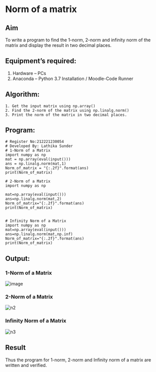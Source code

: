 # Norm of a matrix
## Aim
To write a program to find the 1-norm, 2-norm and infinity norm of the matrix and display the result in two decimal places.
## Equipment’s required:
1.	Hardware – PCs
2.	Anaconda – Python 3.7 Installation / Moodle-Code Runner
## Algorithm:
	1. Get the input matrix using np.array()   
    2. Find the 2-norm of the matrix using np.linalg.norm()
	3. Print the norm of the matrix in two decimal places.
## Program:
```
# Register No:212221230054
# Developed By: Lathika Sunder
# 1-Norm of a Matrix
import numpy as np
mat = np.array(eval(input()))
ans = np.linalg.norm(mat,1)
Norm_of_matrix = "{:.2f}".format(ans)
print(Norm_of_matrix)

# 2-Norm of a Matrix
import numpy as np

mat=np.array(eval(input()))
ans=np.linalg.norm(mat,2)
Norm_of_matrix="{:.2f}".format(ans)
print(Norm_of_matrix)


# Infinity Norm of a Matrix
import numpy as np
mat=np.array(eval(input()))
ans=np.linalg.norm(mat,np.inf)
Norm_of_matrix="{:.2f}".format(ans)
print(Norm_of_matrix)

```
## Output:
### 1-Norm of a Matrix
![image](https://user-images.githubusercontent.com/119393424/216229377-0bf4cedc-b57a-4da6-8782-4e67b897ec1b.png)



### 2-Norm of a Matrix

![n2](https://user-images.githubusercontent.com/119393424/216229400-c8404787-40c9-4c40-b6d4-0e9996d0d5fd.png)

### Infinity Norm of a Matrix
![n3](https://user-images.githubusercontent.com/119393424/216229419-32dc6f34-99ee-4f0c-8e0c-a2dcfb67c784.png)


## Result
Thus the program for 1-norm, 2-norm and Infinity norm of a matrix are written and verified.
